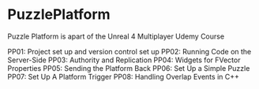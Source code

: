 # PuzzlePlatform
Puzzle Platform is apart of the Unreal 4 Multiplayer Udemy Course

PP01: Project set up and version control set up
PP02: Running Code on the Server-Side
PP03: Authority and Replication
PP04: Widgets for FVector Properties
PP05: Sending the Platform Back
PP06: Set Up a Simple Puzzle
PP07: Set Up A Platform Trigger
PP08: Handling Overlap Events in C++
